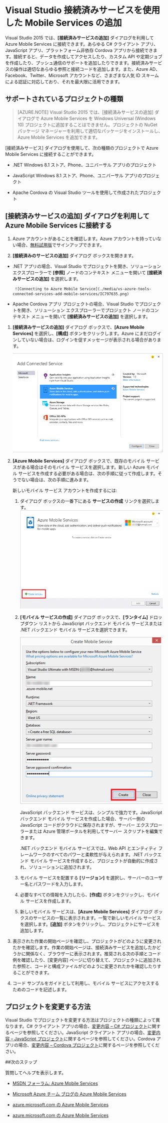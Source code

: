 <properties 
   pageTitle="Visual Studio の接続済みサービスを使用した Mobile Services の追加 | Microsoft Azure"
   description="Visual Studio の [接続済みサービスの追加] ダイアログ ボックスを使用して Mobile Services を追加する"
   services="visual-studio-online"
   documentationCenter="na"
   authors="mlhoop"
   manager="douge"
   editor="" />
<tags 
   ms.service="visual-studio-online"
   ms.devlang="na"
   ms.topic="article"
   ms.tgt_pltfrm="na"
   ms.workload="mobile"
   ms.date="12/16/2015"
   ms.author="mlearned" />

# Visual Studio 接続済みサービスを使用した Mobile Services の追加

Visual Studio 2015 では、**[接続済みサービスの追加]** ダイアログを利用して Azure Mobile Services に接続できます。あらゆる C# クライアント アプリ、JavaScript アプリ、プラットフォーム非依存 Cordova アプリから接続できます。接続すると、データを作成してアクセスしたり、カスタム API や定期ジョブを作成したり、プッシュ通信のサポートを追加したりできます。接続済みサービスの操作は適切なあらゆる参照と接続コードを追加します。また、Azure AD、Facebook、Twitter、Microsoft アカウントなど、さまざまな人気 ID スキームによる認証に対応しており、それを最大限に活用できます。

## サポートされているプロジェクトの種類

>[AZURE.NOTE] Visual Studio 2015 では、[接続済みサービスの追加] ダイアログで Azure Mobile Services を Windows Universal (Windows 10) プロジェクトに追加することはできません。プロジェクトの NuGet パッケージ マネージャーを利用して適切なパッケージをインストールし、Azure Mobile Services を追加できます。

[接続済みサービス] ダイアログを使用して、次の種類のプロジェクトで Azure Mobile Services に接続することができます。

- .NET Windows 8.1 ストア、Phone、ユニバーサル アプリのプロジェクト

- JavaScript Windows 8.1 ストア、Phone、ユニバーサル アプリのプロジェクト

- Apache Cordova の Visual Studio ツールを使用して作成されたプロジェクト


## [接続済みサービスの追加] ダイアログを利用して Azure Mobile Services に接続する

1. Azure アカウントがあることを確認します。Azure アカウントを持っていない場合、[無料試用版](http://go.microsoft.com/fwlink/?LinkId=518146)でサインアップできます。

1. **[接続済みのサービスの追加]** ダイアログ ボックスを開きます。
 - .NET アプリの場合、Visual Studio でプロジェクトを開き、ソリューション エクスプローラーで **[参照]** ノードのコンテキスト メニューを開いて **[接続済みサービスの追加]** を選択します。
 
        ![Connecting to Azure Mobile Service](./media/vs-azure-tools-connected-services-add-mobile-services/IC797635.png)

 - Apache Cordova アプリ プロジェクトの場合、Visual Studio でプロジェクトを開き、ソリューション エクスプローラーでプロジェクト ノードのコンテキスト メニューを開いて **[接続済みサービスの追加]** を選択します。

1. **[接続済みサービスの追加]** ダイアログ ボックスで、**[Azure Mobile Services]** を選択し、**[構成]** ボタンをクリックします。Azure にまだログインしていない場合は、ログインを促すメッセージが表示される場合があります。

    ![Azure Mobile Service の追加](./media/vs-azure-tools-connected-services-add-mobile-services/IC797636.png)

1. **[Azure Mobile Services]** ダイアログ ボックスで、既存のモバイル サービスがある場合はそのモバイル サービスを選択します。新しい Azure モバイル サービスを作成する必要がある場合は、次の手順に従って作成します。そうでない場合は、次の手順に進みます。

    新しいモバイル サービス アカウントを作成するには: 
    1. ダイアログ ボックスの一番下にある **サービスの作成** リンクを選択します。
    	![新しいモバイル接続サービスを追加する](./media/vs-azure-tools-connected-services-add-mobile-services/IC797637.png)




    2. **[モバイル サービスの作成]** ダイアログ ボックスで、**[ランタイム]** ドロップダウン リストから JavaScript バックエンド モバイル サービスまたは .NET バックエンド モバイル サービスを選択できます。 
  
        ![モバイル サービスの作成](./media/vs-azure-tools-connected-services-add-mobile-services/IC797638.png)

        JavaScript バックエンド サービスは、シンプルで強力です。JavaScript バックエンド モバイル サービスを作成した場合、サーバー側の JavaScript コードがクラウドに保存されますが、サーバー エクスプローラーまたは Azure 管理ポータルを利用してサーバー スクリプトを編集できます。

        .NET バックエンド モバイル サービスでは、Web API とエンティティ フレームワークのすべてのパワーと柔軟性が与えられます。.NET バックエンド モバイル サービスを作成すると、プロジェクトが自動的に作成され、ソリューションに追加されます。

    1. モバイル サービスを配置する **[リージョン]** を選択し、サーバーのユーザー名とパスワードを入力します。
 
    1. 必要なすべての情報を入力したら、**[作成]** ボタンをクリックし、モバイル サービスを作成します。
    2. 新しいモバイル サービスは、**[Azure Mobile Services]** ダイアログ ボックスのサービスの一覧に表示されます。一覧で新しいモバイル サービスを選択します。**[追加]** ボタンをクリックし、プロジェクトにサービスを追加します。
    

1. 表示された作業の開始ページを確認し、プロジェクトがどのように変更されたかを確認します。作業の開始ページは、接続済みサービスを追加したかどうかに関係なく、ブラウザーに表示されます。推奨される次の手順とコード例を確認したり、[変更内容] ページに切り替えて、プロジェクトに追加された参照と、コードと構成ファイルがどのように変更されたかを確認したりすることができます。

1. コード サンプルをガイドとして利用し、モバイル サービスにアクセスするためのコードを記述します。

## プロジェクトを変更する方法

Visual Studio でプロジェクトを変更する方法はプロジェクトの種類によって異なります。C# クライアント アプリの場合、[変更内容 – C# プロジェクト](http://go.microsoft.com/fwlink/p/?LinkId=513119)に関するページを参照してください。JavaScript クライアント アプリの場合、[変更内容 – JavaScript プロジェクト](http://go.microsoft.com/fwlink/p/?LinkId=513120)に関するページを参照してください。Cordova アプリの場合、[変更内容 – Cordova プロジェクト](http://go.microsoft.com/fwlink/p/?LinkId=513116)に関するページを参照してください。


##次のステップ

質問してヘルプを表示します。

 - [MSDN フォーラム: Azure Mobile Services](https://social.msdn.microsoft.com/forums/azure/home?forum=azuremobile)

 - [Microsoft Azure チーム ブログの Azure Mobile Services](https://azure.microsoft.com/blog/topics/mobile/)

 - [azure.microsoft.com の Azure Mobile Services](https://azure.microsoft.com/services/mobile-services/)

 - [azure.microsoft.com の Azure Mobile Services](https://azure.microsoft.com/documentation/services/mobile-services/)

<!---HONumber=AcomDC_0128_2016-->